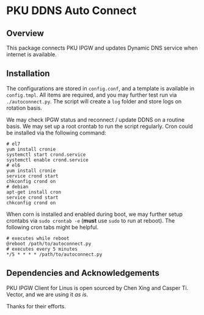 PKU DDNS Auto Connect
=====================

## Overview

This package connects PKU IPGW and updates Dynamic DNS service when internet is
available.

## Installation

The configurations are stored in `config.conf`, and a template is available in
`config.tmpl`. All items are required, and you may further test run via 
`./autoconnect.py`. The script will create a `log` folder and store logs on 
rotation basis.

We may check IPGW status and reconnect / update DDNS on a routine basis. We may
set up a root crontab to run the script regularly. Cron could be installed via 
the following command:

```shell
# el7
yum install cronie
systemctl start crond.service
systemctl enable crond.service
# el6
yum install cronie
service crond start
chkconfig crond on
# debian
apt-get install cron
service crond start
chkconfig crond on
```

When corn is installed and enabled during boot, we may further setup crontabs
via `sudo crontab -e` (__must__ use `sudo` to run at reboot). The following 
cron tabs might be helpful.

```
# executes while reboot
@reboot /path/to/autoconnect.py
# executes every 5 minutes
*/5 * * * * /path/to/autoconnect.py
```

## Dependencies and Acknowledgements

PKU IPGW Client for Linus is open sourced by Chen Xing and Casper Ti. Vector, 
and we are using it _as is_.

Thanks for their efforts.
